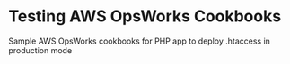 Testing AWS OpsWorks Cookbooks
=================================
Sample AWS OpsWorks cookbooks for PHP app to deploy .htaccess in production mode

